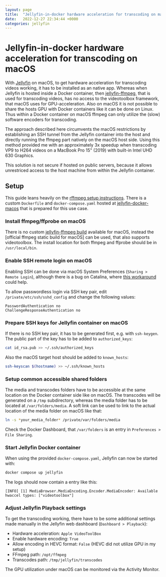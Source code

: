 ```yaml
---
layout: page
title:  "Jellyfin-in-docker hardware acceleration for transcoding on macOS"
date:   2022-12-27 22:34:44 +0000
categories: jellyfin
---
```

# Jellyfin-in-docker hardware acceleration for transcoding on macOS
With [Jellyfin] on macOS, to get hardware acceleration for transcoding videos
working, it has to be installed as an native app. Whereas when Jellyfin is
hosted inside a Docker container, then [jellyfin-ffmpeg], that is used for
transcoding videos, has no access to the videotoolbox framework, that macOS uses
for GPU-acceleration. Also on macOS it is not possible to share the hosts GPU
with Docker containers like it can be done on Linux. Thus within a Docker
container on macOS ffmpeg can only utilize the (slow) software encoders for
transcoding.

The approach described here circumvents the macOS restrictions by establishing
an SSH tunnel from the Jellyfin container into the host and directly running the
ffmpeg part natively on the macOS host side. Using this method provided me with
an approximately 3x speedup when transcoding VP9 to H264 videos on a MacBook Pro
15" (2019) with built-in Intel UHD 630 Graphics.

This solution is not secure if hosted on public servers, because it allows
unrestriced access to the host machine from within the Jellyfin container.

## Setup
This guide leans heavily on the [rffmpeg setup instructions]. There is a custom
`Dockerfile` and `docker-compose.yaml` hosted at [jellyfin-docker-macos] that is
prepared for this use case.

### Install ffmpeg/ffprobe on macOS
There is no custom [jellyfin-ffmpeg build] available for macOS, instead the
[official ffmpeg static build for macOS] can be used, that also supports
videotoolbox. The install location for both ffmpeg and ffprobe should be in
`/usr/local/bin`.

### Enable SSH remote login on macOS
Enabling SSH can be done via macOS System Preferences (`Sharing > Remote
Login`), although there is a bug on Catalina, where [ this workaround ](
https://apple.stackexchange.com/a/442380 ) could help.

To allow passwordless login via SSH key pair, edit `/private/etc/ssh/sshd_config`
and change the following values:
```
PasswordAuthentication no
ChallengeResponseAuthentication no
```

### Prepare SSH keys for Jellyfin container on macOS
If there is no SSH key pair, it has to be generated first, e.g. with `ssh-keygen`.
The public part of the key has to be added to `authorized_keys`:
```zsh
cat id_rsa.pub >> ~/.ssh/authorized_keys
```

Also the macOS target host should be added to `known_hosts`:
```zsh
ssh-keyscan $(hostname) >> ~/.ssh/known_hosts
```

### Setup common accessible shared folders
The media and transcodes folders have to be accessible at the same location on the
Docker container side like on macOS. The transcodes will be generated on a `/tmp`
subdirectory, whereas the media folder has to be located at `/var/folders/media`.
A soft link can be used to link to the actual location of the media folder on
macOS like that:
``` zsh
ln -s *your_media_folder* /private/var/folders/media
```

Check the Docker Dashboard, that `/var/folders` is an entry in `Preferences >
File Sharing`.

### Start Jellyfin Docker container
When using the provided `docker-compose.yaml`, Jellyfin can now be started with:
``` zsh
docker compose up jellyfin 
```

The logs should now contain a entry like this:
```
[INFO] [1] MediaBrowser.MediaEncoding.Encoder.MediaEncoder: Available hwaccel types: ["videotoolbox"]
```

### Adjust Jellyfin Playback settings
To get the transcoding working, there have to be some additional settings made
manually in the Jellyfin web dashboard (`Dashboard > Playback`):
* Hardware acceleration: `Apple VideoToolBox`
* Enable hardware encoding: `True`
* Allow encoding in HEVC format: `False` (HEVC did not utilize GPU in my setup)
* FFmpeg path: `/opt/ffmpeg`
* Transcodes path: `/tmp/jellyfin/transcodes`

The GPU utilization under macOS can be monitored via the Activity Monitor.

[Jellyfin]: https://jellyfin.org
[jellyfin-ffmpeg]: https://github.com/jellyfin/jellyfin-ffmpeg
[jellyfin-ffmpeg build]: https://github.com/jellyfin/jellyfin-ffmpeg/releases
[rffmpeg setup instructions]: https://github.com/joshuaboniface/rffmpeg/blob/6458bc85b758b696073adb52af57cfa27eac0621/SETUP.md
[jellyfin-docker-macos]: https://github.com/ovbly/jellyfin-docker-macos
[official ffmpeg static build]: https://evermeet.cx/ffmpeg/
